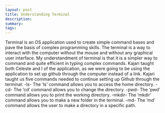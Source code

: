 ```yaml
---
layout: post
title: Understanding Terminal
description: 
summary: 
tags: 
---
```

  Terminal is an OS application used to create simple command bases and pave the basis of complex programming skills. The terminal is a way to interact with the computer without the mouse and without any graphical user interface. My understandment of terminal is that it is a simpler way to command and quite efficient in typing complex commands. Kajari taught both Celeste and I of the application, as we were going to be using the application to set up github through the computer instead of a link. Kajari taught us five commands needed to continue setting up Github through the terminal: 
-ls- The ‘ls’ command allows you to access the home directory. 
-cd- The ‘cd’ command allows you to change the directory. 
-pwd- The ‘pwd’ command allows you to print the working directory. 
-mkdir- The ‘mkdir’ command allows you to make a new folder in the terminal. 
-md- The ‘md’ command allows the user to make a directory in a specific path. 
